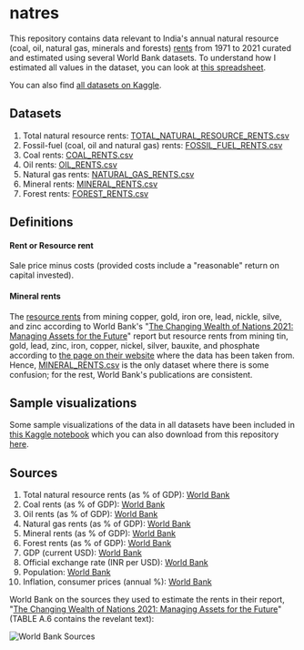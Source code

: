 # natres

This repository contains data relevant to India's annual natural resource (coal, oil, natural gas, minerals and forests) [rents](https://github.com/vinamrsachdeva/natres#rent-or-resource-rent) from 1971 to 2021 curated and estimated using several World Bank datasets. To understand how I estimated all values in the dataset, you can look at [this spreadsheet](https://docs.google.com/spreadsheets/d/1-Mwd9Yjtlltwksodfiiu61RiXPQXot29MHr7BBSr_Hk/).

You can also find [all datasets on Kaggle](https://www.kaggle.com/datasets/vinamrsachdeva/natres).

## Datasets

1. Total natural resource rents: [TOTAL_NATURAL_RESOURCE_RENTS.csv](https://github.com/vinamrsachdeva/natres/blob/main/datasets/TOTAL_NATURAL_RESOURCE_RENTS.csv)
2. Fossil-fuel (coal, oil and natural gas) rents: [FOSSIL_FUEL_RENTS.csv](https://github.com/vinamrsachdeva/natres/blob/main/datasets/FOSSIL_FUEL_RENTS.csv)
3. Coal rents: [COAL_RENTS.csv](https://github.com/vinamrsachdeva/natres/blob/main/datasets/COAL_RENTS.csv)
4. Oil rents: [OIL_RENTS.csv](https://github.com/vinamrsachdeva/natres/blob/main/datasets/OIL_RENTS.csv)
5. Natural gas rents: [NATURAL_GAS_RENTS.csv](https://github.com/vinamrsachdeva/natres/blob/main/datasets/NATURAL_GAS_RENTS.csv)
6. Mineral rents: [MINERAL_RENTS.csv](https://github.com/vinamrsachdeva/natres/blob/main/datasets/MINERAL_RENTS.csv)
7. Forest rents: [FOREST_RENTS.csv](https://github.com/vinamrsachdeva/natres/blob/main/datasets/FOREST_RENTS.csv)

## Definitions
#### Rent or Resource rent
Sale price minus costs (provided costs include a "reasonable" return on capital invested).

#### Mineral rents
The [resource rents](https://github.com/vinamrsachdeva/natres#rent-or-resource-rent) from mining copper, gold, iron ore, lead, nickle, silve, and zinc according to World Bank's "[The Changing Wealth of Nations 2021: Managing Assets for the Future](http://hdl.handle.net/10986/36400)" report but resource rents from mining tin, gold, lead, zinc, iron, copper, nickel, silver, bauxite, and phosphate according to [the page on their website](https://data.worldbank.org/indicator/NY.GDP.MINR.RT.ZS?locations=IN) where the data has been taken from. Hence, [MINERAL_RENTS.csv](https://github.com/vinamrsachdeva/natres/blob/main/datasets/MINERAL_RENTS.csv) is the only dataset where there is some confusion; for the rest, World Bank's publications are consistent.

## Sample visualizations
Some sample visualizations of the data in all datasets have been included in [this Kaggle notebook](https://www.kaggle.com/code/vinamrsachdeva/natres-demo-visualizations) which you can also download from this repository [here](https://github.com/vinamrsachdeva/natres/blob/main/natres-demo-visualizations.ipynb).

## Sources
1. Total natural resource rents (as % of GDP): [World Bank](https://data.worldbank.org/indicator/NY.GDP.TOTL.RT.ZS?locations=IN)
2. Coal rents (as % of GDP): [World Bank](https://data.worldbank.org/indicator/NY.GDP.COAL.RT.ZS?locations=IN)
3. Oil rents (as % of GDP): [World Bank](https://data.worldbank.org/indicator/NY.GDP.PETR.RT.ZS?locations=IN)
4. Natural gas rents (as % of GDP): [World Bank](https://data.worldbank.org/indicator/NY.GDP.NGAS.RT.ZS?locations=IN)
5. Mineral rents (as % of GDP): [World Bank](https://data.worldbank.org/indicator/NY.GDP.MINR.RT.ZS?locations=IN)
6. Forest rents (as % of GDP): [World Bank](https://data.worldbank.org/indicator/NY.GDP.FRST.RT.ZS?locations=IN)
7. GDP (current USD): [World Bank](https://data.worldbank.org/indicator/NY.GDP.MKTP.CD?locations=IN)
8. Official exchange rate (INR per USD): [World Bank](https://data.worldbank.org/indicator/PA.NUS.FCRF?locations=IN)
9. Population: [World Bank](https://data.worldbank.org/indicator/SP.POP.TOTL?locations=IN)
10. Inflation, consumer prices (annual %): [World Bank](https://data.worldbank.org/indicator/FP.CPI.TOTL.ZG?locations=IN)

World Bank on the sources they used to estimate the rents in their report, "[The Changing Wealth of Nations 2021: Managing Assets for the Future](http://hdl.handle.net/10986/36400)" (TABLE A.6 contains the revelant text):

![World Bank Sources](https://github.com/vinamrsachdeva/minerals/blob/main/wb_sources.png)
